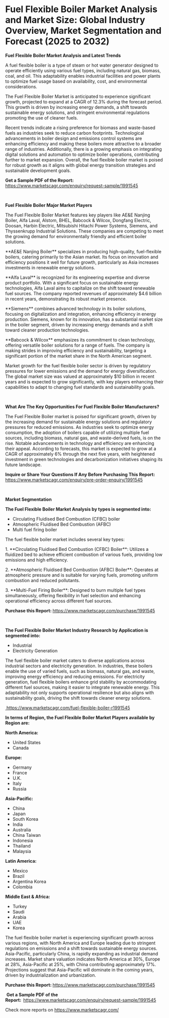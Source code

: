 <p><h1>Fuel Flexible Boiler Market Analysis and Market Size: Global Industry Overview, Market Segmentation and Forecast (2025 to 2032)</h1></p><p><strong>Fuel Flexible Boiler Market Analysis and Latest Trends</strong></p>
<p><p>A fuel flexible boiler is a type of steam or hot water generator designed to operate efficiently using various fuel types, including natural gas, biomass, coal, and oil. This adaptability enables industrial facilities and power plants to optimize fuel usage based on availability, cost, and environmental considerations. </p><p>The Fuel Flexible Boiler Market is anticipated to experience significant growth, projected to expand at a CAGR of 12.3% during the forecast period. This growth is driven by increasing energy demands, a shift towards sustainable energy solutions, and stringent environmental regulations promoting the use of cleaner fuels. </p><p>Recent trends indicate a rising preference for biomass and waste-based fuels as industries seek to reduce carbon footprints. Technological advancements in boiler design and emissions control systems are enhancing efficiency and making these boilers more attractive to a broader range of industries. Additionally, there is a growing emphasis on integrating digital solutions and automation to optimize boiler operations, contributing further to market expansion. Overall, the fuel flexible boiler market is poised for robust growth as it aligns with global energy transition strategies and sustainable development goals.</p></p>
<p><strong>Get a Sample PDF of the Report:&nbsp;</strong> <a href="https://www.marketscagr.com/enquiry/request-sample/1991545?utm_campaign=1126&utm_medium=2&utm_source=Github&utm_content=ia&utm_term=17022025&utm_id=fuel-flexible-boiler">https://www.marketscagr.com/enquiry/request-sample/1991545</a></p>
<p>&nbsp;</p>
<p><strong>Fuel Flexible Boiler Major Market Players</strong></p>
<p><p>The Fuel Flexible Boiler Market features key players like AE&E Nanjing Boiler, Alfa Laval, Alstom, BHEL, Babcock & Wilcox, Dongfang Electric, Doosan, Harbin Electric, Mitsubishi Hitachi Power Systems, Siemens, and Thyssenkrupp Industrial Solutions. These companies are competing to meet the growing demand for environmentally friendly and efficient boiler solutions.</p><p>**AE&E Nanjing Boiler** specializes in producing high-quality, fuel-flexible boilers, catering primarily to the Asian market. Its focus on innovation and efficiency positions it well for future growth, particularly as Asia increases investments in renewable energy solutions.</p><p>**Alfa Laval** is recognized for its engineering expertise and diverse product portfolio. With a significant focus on sustainable energy technologies, Alfa Laval aims to capitalize on the shift toward renewable fuel sources. The company reported revenues of approximately $4.6 billion in recent years, demonstrating its robust market presence.</p><p>**Siemens** combines advanced technology in its boiler solutions, focusing on digitalization and integration, enhancing efficiency in energy production. Siemens, known for its innovation, has a substantial market size in the boiler segment, driven by increasing energy demands and a shift toward cleaner production technologies.</p><p>**Babcock & Wilcox** emphasizes its commitment to clean technology, offering versatile boiler solutions for a range of fuels. The company is making strides in improving efficiency and sustainability, targeting a significant portion of the market share in the North American segment.</p><p>Market growth for the fuel flexible boiler sector is driven by regulatory pressures for lower emissions and the demand for energy diversification. The global market size was valued at approximately $10 billion in recent years and is expected to grow significantly, with key players enhancing their capabilities to adapt to changing fuel standards and sustainability goals.</p></p>
<p>&nbsp;</p>
<p><strong>What Are The Key Opportunities For Fuel Flexible Boiler Manufacturers?</strong></p>
<p><p>The Fuel Flexible Boiler market is poised for significant growth, driven by the increasing demand for sustainable energy solutions and regulatory pressures for reduced emissions. As industries seek to optimize energy consumption, the adoption of boilers capable of utilizing multiple fuel sources, including biomass, natural gas, and waste-derived fuels, is on the rise. Notable advancements in technology and efficiency are enhancing their appeal. According to forecasts, this market is expected to grow at a CAGR of approximately 6% through the next five years, with heightened investment in green technologies and decarbonization initiatives shaping its future landscape.</p></p>
<p><strong>Inquire or Share Your Questions If Any Before Purchasing This Report:</strong> <a href="https://www.marketscagr.com/enquiry/pre-order-enquiry/1991545?utm_campaign=1126&utm_medium=2&utm_source=Github&utm_content=ia&utm_term=17022025&utm_id=fuel-flexible-boiler">https://www.marketscagr.com/enquiry/pre-order-enquiry/1991545</a></p>
<p>&nbsp;</p>
<p><strong>Market Segmentation</strong></p>
<p><strong>The Fuel Flexible Boiler Market Analysis by types is segmented into:</strong></p>
<p><ul><li>Circulating Fluidised Bed Combustion (CFBC) boiler</li><li>Atmospheric Fluidised Bed Combustion (AFBC)</li><li>Multi fuel firing boiler</li></ul></p>
<p><p>The fuel flexible boiler market includes several key types: </p><p>1. **Circulating Fluidised Bed Combustion (CFBC) Boiler**: Utilizes a fluidized bed to achieve efficient combustion of various fuels, providing low emissions and high efficiency.</p><p>2. **Atmospheric Fluidised Bed Combustion (AFBC) Boiler**: Operates at atmospheric pressure and is suitable for varying fuels, promoting uniform combustion and reduced pollutants.</p><p>3. **Multi-Fuel Firing Boiler**: Designed to burn multiple fuel types simultaneously, offering flexibility in fuel selection and enhancing operational efficiency across different fuel sources.</p></p>
<p><strong>Purchase this Report:&nbsp;</strong><a href="https://www.marketscagr.com/purchase/1991545?utm_campaign=1126&utm_medium=2&utm_source=Github&utm_content=ia&utm_term=17022025&utm_id=fuel-flexible-boiler">https://www.marketscagr.com/purchase/1991545</a></p>
<p>&nbsp;</p>
<p><strong>The Fuel Flexible Boiler Market Industry Research by Application is segmented into:</strong></p>
<p><ul><li>Industrial</li><li>Electricity Generation</li></ul></p>
<p><p>The fuel flexible boiler market caters to diverse applications across industrial sectors and electricity generation. In industries, these boilers enable the use of varied fuels, such as biomass, natural gas, and waste, improving energy efficiency and reducing emissions. For electricity generation, fuel flexible boilers enhance grid stability by accommodating different fuel sources, making it easier to integrate renewable energy. This adaptability not only supports operational resilience but also aligns with sustainability goals, driving the shift towards cleaner energy solutions.</p></p>
<p><a href="https://www.marketscagr.com/fuel-flexible-boiler-r1991545?utm_campaign=1126&utm_medium=2&utm_source=Github&utm_content=ia&utm_term=17022025&utm_id=fuel-flexible-boiler">&nbsp;https://www.marketscagr.com/fuel-flexible-boiler-r1991545</a></p>
<p><strong>In terms of Region, the Fuel Flexible Boiler Market Players available by Region are:</strong></p>
<p>
    <p> <strong> North America: </strong>
        <ul>
            <li>United States</li>
            <li>Canada</li>
        </ul>
        </p> 
    <p> <strong> Europe: </strong>
        <ul>
            <li>Germany</li>
            <li>France</li>
            <li>U.K.</li>
            <li>Italy</li>
            <li>Russia</li>
        </ul>
        </p> 
    <p> <strong> Asia-Pacific: </strong>
        <ul>
            <li>China</li>
            <li>Japan</li>
            <li>South Korea</li>
            <li>India</li>
            <li>Australia</li>
            <li>China Taiwan</li>
            <li>Indonesia</li>
            <li>Thailand</li>
            <li>Malaysia</li>
        </ul>
        </p> 
    <p> <strong> Latin America: </strong>
        <ul>
            <li>Mexico</li>
            <li>Brazil</li>
            <li>Argentina Korea</li>
            <li>Colombia</li>
        </ul>
        </p> 
    <p> <strong> Middle East & Africa: </strong>
        <ul>
            <li>Turkey</li>
            <li>Saudi</li>
            <li>Arabia</li>
            <li>UAE</li>
            <li>Korea</li>
        </ul>
    </p>
    </p>
<p><p>The fuel flexible boiler market is experiencing significant growth across various regions, with North America and Europe leading due to stringent regulations on emissions and a shift towards sustainable energy sources. Asia-Pacific, particularly China, is rapidly expanding as industrial demand increases. Market share valuation indicates North America at 30%, Europe at 28%, Asia-Pacific at 25%, with China contributing approximately 17%. Projections suggest that Asia-Pacific will dominate in the coming years, driven by industrialization and urbanization.</p></p>
<p><strong>Purchase this Report: </strong><a href="https://www.marketscagr.com/purchase/1991545?utm_campaign=1126&utm_medium=2&utm_source=Github&utm_content=ia&utm_term=17022025&utm_id=fuel-flexible-boiler">https://www.marketscagr.com/purchase/1991545</a></p>
<p>&nbsp;<strong>Get a Sample PDF of the Report:&nbsp;&nbsp;</strong><a href="https://www.marketscagr.com/enquiry/request-sample/1991545?utm_campaign=1126&utm_medium=2&utm_source=Github&utm_content=ia&utm_term=17022025&utm_id=fuel-flexible-boiler">https://www.marketscagr.com/enquiry/request-sample/1991545</a></p>
<p><strong></strong></p>
<p>Check more reports on <a href="https://www.marketscagr.com/?utm_campaign=1126&utm_medium=2&utm_source=Github&utm_content=ia&utm_term=17022025&utm_id=fuel-flexible-boiler">https://www.marketscagr.com/</a></p>